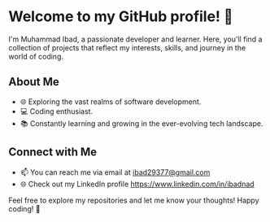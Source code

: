 # Welcome to my GitHub profile! 👋

I'm Muhammad Ibad, a passionate developer and learner. Here, you'll find a collection of projects that reflect my interests, skills, and journey in the world of coding.

## About Me

- 🌐 Exploring the vast realms of software development.
- 💻 Coding enthusiast.
- 📚 Constantly learning and growing in the ever-evolving tech landscape.

## Connect with Me

- 📫 You can reach me via email at ibad29377@gmail.com
- 🌐 Check out my LinkedIn profile https://www.linkedin.com/in/ibadnad

Feel free to explore my repositories and let me know your thoughts! Happy coding! 🚀

